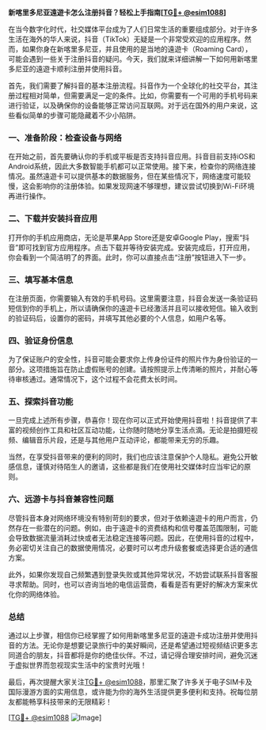 **新喀里多尼亚遠遊卡怎么注册抖音？轻松上手指南[[TG💪+ @esim1088](https://t.me/s/esim1088)]**

在当今数字化时代，社交媒体平台成为了人们日常生活的重要组成部分。对于许多生活在海外的华人来说，抖音（TikTok）无疑是一个非常受欢迎的应用程序。然而，如果你身在新喀里多尼亚，并且使用的是当地的遠遊卡（Roaming Card），可能会遇到一些关于注册抖音的疑问。今天，我们就来详细讲解一下如何用新喀里多尼亚的遠遊卡顺利注册并使用抖音。

首先，我们需要了解抖音的基本注册流程。抖音作为一个全球化的社交平台，其注册过程相对简单，但需要满足一定的条件。比如，你需要有一个可用的手机号码来进行验证，以及确保你的设备能够正常访问互联网。对于远在国外的用户来说，这些看似简单的步骤可能隐藏着不少小陷阱。

### 一、准备阶段：检查设备与网络

在开始之前，首先要确认你的手机或平板是否支持抖音应用。抖音目前支持iOS和Android系统，因此大多数智能手机都可以正常使用。接下来，检查你的网络连接情况。虽然遠遊卡可以提供基本的数据服务，但在某些情况下，网络速度可能较慢，这会影响你的注册体验。如果发现网速不够理想，建议尝试切换到Wi-Fi环境再进行操作。

### 二、下载并安装抖音应用

打开你的手机应用商店，无论是苹果App Store还是安卓Google Play，搜索“抖音”即可找到官方应用程序。点击下载并等待安装完成。安装完成后，打开应用，你会看到一个简洁明了的界面。此时，你可以直接点击“注册”按钮进入下一步。

### 三、填写基本信息

在注册页面，你需要输入有效的手机号码。这里需要注意，抖音会发送一条验证码短信到你的手机上，所以请确保你的遠遊卡已经激活并且可以接收短信。输入收到的验证码后，设置你的密码，并填写其他必要的个人信息，如用户名等。

### 四、验证身份信息

为了保证账户的安全性，抖音可能会要求你上传身份证件的照片作为身份验证的一部分。这项措施旨在防止虚假账号的创建。请按照提示上传清晰的照片，并耐心等待审核通过。通常情况下，这个过程不会花费太长时间。

### 五、探索抖音功能

一旦完成上述所有步骤，恭喜你！现在你可以正式开始使用抖音啦！抖音提供了丰富的视频创作工具和社区互动功能，让你随时随地分享生活点滴。无论是拍摄短视频、编辑音乐片段，还是与其他用户互动评论，都能带来无穷的乐趣。

当然，在享受抖音带来的便利的同时，我们也应该注意保护个人隐私。避免公开敏感信息，谨慎对待陌生人的邀请，这些都是我们在使用社交媒体时应当牢记的原则。

### 六、远游卡与抖音兼容性问题

尽管抖音本身对网络环境没有特别苛刻的要求，但对于依赖遠遊卡的用户而言，仍然存在一些潜在的问题。例如，由于遠遊卡的资费结构和信号覆盖范围限制，可能会导致数据流量消耗过快或者无法稳定连接等问题。因此，在使用抖音的过程中，务必密切关注自己的数据使用情况，必要时可以考虑升级套餐或选择更合适的通信方案。

此外，如果你发现自己频繁遇到登录失败或其他异常状况，不妨尝试联系抖音客服寻求帮助。同时，也可以咨询当地的电信运营商，看看是否有更好的解决方案来优化你的网络体验。

### 总结

通过以上步骤，相信你已经掌握了如何用新喀里多尼亚的遠遊卡成功注册并使用抖音的方法。无论你是想要记录旅行中的美好瞬间，还是希望通过短视频结识更多志同道合的朋友，抖音都将是你的绝佳伙伴。不过，请记得合理安排时间，避免沉迷于虚拟世界而忽视现实生活中的宝贵时光哦！

最后，再次提醒大家关注[TG💪+ @esim1088](https://t.me/s/esim1088)，那里汇聚了许多关于电子SIM卡及国际漫游方面的实用信息，或许能为你的海外生活提供更多便利和支持。祝每位朋友都能畅享科技带来的无限精彩！

[[TG💪+ @esim1088](https://t.me/s/esim1088) ![Image](https://i.postimg.cc/4NQfJmqS/Snipaste-2025-05-13-00-14-12.png)]